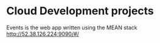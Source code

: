 # Cloud Development projects


Events is the web app written using the MEAN stack http://52.38.126.224:9090/#/
